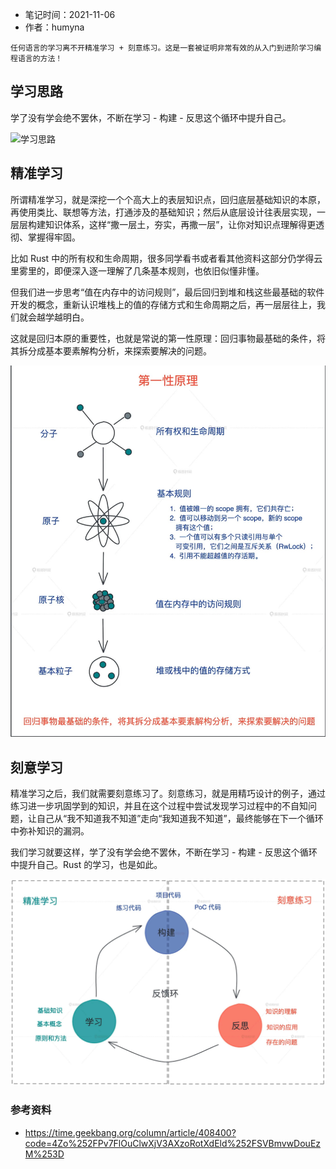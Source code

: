 * 笔记时间：2021-11-06
* 作者：humyna

```
任何语言的学习离不开精准学习 + 刻意练习。这是一套被证明非常有效的从入门到进阶学习编程语言的方法！
```

## 学习思路

学了没有学会绝不罢休，不断在学习 - 构建 - 反思这个循环中提升自己。

![学习思路](../pics/202112/220211224-学习思路.jpeg)

## 精准学习

所谓精准学习，就是深挖一个个高大上的表层知识点，回归底层基础知识的本原，再使用类比、联想等方法，打通涉及的基础知识；然后从底层设计往表层实现，一层层构建知识体系，这样“撒一层土，夯实，再撒一层”，让你对知识点理解得更透彻、掌握得牢固。

比如 Rust 中的所有权和生命周期，很多同学看书或者看其他资料这部分仍学得云里雾里的，即便深入逐一理解了几条基本规则，也依旧似懂非懂。

但我们进一步思考“值在内存中的访问规则”，最后回归到堆和栈这些最基础的软件开发的概念，重新认识堆栈上的值的存储方式和生命周期之后，再一层层往上，我们就会越学越明白。

这就是回归本原的重要性，也就是常说的第一性原理：回归事物最基础的条件，将其拆分成基本要素解构分析，来探索要解决的问题。

![第一性原理](../pics/202111/20211106001-第一性原理.jpeg)

## 刻意学习

精准学习之后，我们就需要刻意练习了。刻意练习，就是用精巧设计的例子，通过练习进一步巩固学到的知识，并且在这个过程中尝试发现学习过程中的不自知问题，让自己从“我不知道我不知道”走向“我知道我不知道”，最终能够在下一个循环中弥补知识的漏洞。

我们学习就要这样，学了没有学会绝不罢休，不断在学习 - 构建 - 反思这个循环中提升自己。Rust 的学习，也是如此。

![编程语言学习方法](../pics/202111/20211106002-编程语言学习方法.jpeg)

### 参考资料
* https://time.geekbang.org/column/article/408400?code=4Zo%252FPv7FlOuClwXjV3AXzoRotXdEld%252FSVBmvwDouEzM%253D
